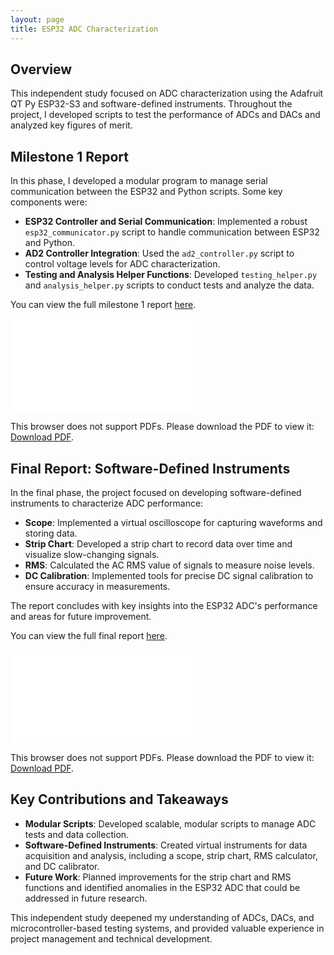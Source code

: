 ```yaml
---
layout: page
title: ESP32 ADC Characterization
---
```


## Overview
This independent study focused on ADC characterization using the Adafruit QT Py ESP32-S3 and software-defined instruments. Throughout the project, I developed scripts to test the performance of ADCs and DACs and analyzed key figures of merit.

## Milestone 1 Report
In this phase, I developed a modular program to manage serial communication between the ESP32 and Python scripts. Some key components were:
- **ESP32 Controller and Serial Communication**: Implemented a robust `esp32_communicator.py` script to handle communication between ESP32 and Python.
- **AD2 Controller Integration**: Used the `ad2_controller.py` script to control voltage levels for ADC characterization.
- **Testing and Analysis Helper Functions**: Developed `testing_helper.py` and `analysis_helper.py` scripts to conduct tests and analyze the data.

You can view the full milestone 1 report [here](assets/pdf/adc/Bogatin_IndStudy_Mid.pdf).

<object data="/assets/pdf/adc/Bogatin_IndStudy_Mid.pdf" type="application/pdf" width="700px" height="700px">
    <embed src="/assets/pdf/adc/Bogatin_IndStudy_Mid.pdf">
        <p>This browser does not support PDFs. Please download the PDF to view it: <a href="/assets/pdf/adc/Bogatin_IndStudy_Mid.pdf">Download PDF</a>.</p>
    </embed>
</object>

## Final Report: Software-Defined Instruments
In the final phase, the project focused on developing software-defined instruments to characterize ADC performance:
- **Scope**: Implemented a virtual oscilloscope for capturing waveforms and storing data.
- **Strip Chart**: Developed a strip chart to record data over time and visualize slow-changing signals.
- **RMS**: Calculated the AC RMS value of signals to measure noise levels.
- **DC Calibration**: Implemented tools for precise DC signal calibration to ensure accuracy in measurements.

The report concludes with key insights into the ESP32 ADC's performance and areas for future improvement.

You can view the full final report [here](assets/pdf/adc/Bogatin_IndStudy_Final.pdf).

<object data="/assets/pdf/adc/Bogatin_IndStudy_Final.pdf" type="application/pdf" width="700px" height="700px">
    <embed src="/assets/pdf/adc/Bogatin_IndStudy_Final.pdf">
        <p>This browser does not support PDFs. Please download the PDF to view it: <a href="/assets/pdf/adc/Bogatin_IndStudy_Final.pdf">Download PDF</a>.</p>
    </embed>
</object>

## Key Contributions and Takeaways
- **Modular Scripts**: Developed scalable, modular scripts to manage ADC tests and data collection.
- **Software-Defined Instruments**: Created virtual instruments for data acquisition and analysis, including a scope, strip chart, RMS calculator, and DC calibrator.
- **Future Work**: Planned improvements for the strip chart and RMS functions and identified anomalies in the ESP32 ADC that could be addressed in future research.

This independent study deepened my understanding of ADCs, DACs, and microcontroller-based testing systems, and provided valuable experience in project management and technical development.
